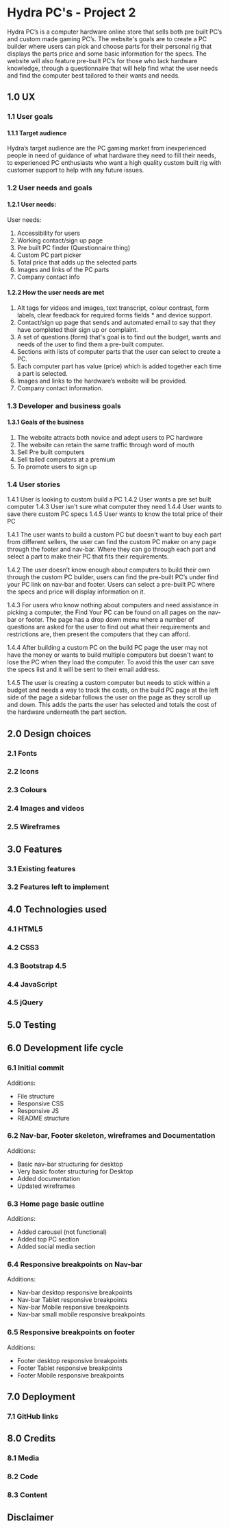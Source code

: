 # Hydra PC's - Project 2

Hydra PC’s is a computer hardware online store that sells both pre built PC’s and custom made gaming PC’s. The website's goals are to create a PC builder where users can pick and choose parts for their personal rig that displays the parts price and some basic information for the specs. The website will also feature pre-built PC’s for those who lack hardware knowledge, through a questionnaire that will help find what the user needs and find the computer best tailored to their wants and needs.

## 1.0 UX

### 1.1 User goals

#### 1.1.1 Target audience

Hydra’s target audience are the PC gaming market from inexperienced people in need of guidance of what hardware they need to fill their needs, to experienced PC enthusiasts who want a high quality custom built rig with customer support to help with any future issues.

### 1.2 User needs and goals

#### 1.2.1 User needs:

User needs:
1. Accessibility for users
2. Working contact/sign up page
3. Pre built PC finder (Questionnaire thing)
4. Custom PC part picker
5. Total price that adds up the selected parts
6. Images and links of the PC parts
7. Company contact info

#### 1.2.2 How the user needs are met

1. Alt tags for videos and images, text transcript, colour contrast, form labels, clear feedback for required forms fields * and device support.
2. Contact/sign up page that sends and automated email to say that they have completed their sign up or complaint.
3. A set of questions (form) that's goal is to find out the budget, wants and needs of the user to find them a pre-built computer.
4. Sections with lists of computer parts that the user can select to create a PC.
5. Each computer part has value (price) which is added together each time a part is selected.
6. Images and links to the hardware’s website will be provided.
7. Company contact information.

### 1.3 Developer and business goals

#### 1.3.1 Goals of the business

1. The website attracts both novice and adept users to PC hardware
2. The website can retain the same traffic through word of mouth
3. Sell Pre built computers
4. Sell tailed computers at a premium
5. To promote users to sign up

### 1.4 User stories

1.4.1 User is looking to custom build a PC
1.4.2 User wants a pre set built computer
1.4.3 User isn't sure what computer they need
1.4.4 User wants to save there custom PC specs
1.4.5 User wants to know the total price of their PC

1.4.1 The user wants to build a custom PC but doesn't want to buy each part from different sellers, the user can find the custom PC maker on any page through the footer and nav-bar. Where they can go through each part and select a part to make their PC that fits their requirements.

1.4.2 The user doesn’t know enough about computers to build their own through the custom PC builder, users can find the pre-built PC’s under find your PC link on nav-bar and footer. Users can select a pre-built PC where the specs and price will display information on it.  

1.4.3 For users who know nothing about computers and need assistance in picking a computer, the Find Your PC can be found on all pages on the nav-bar or footer. The page has a drop down menu where a number of questions are asked for the user to find out what their requirements and restrictions are, then present the computers that they can afford.

1.4.4 After building a custom PC on the build PC page the user may not have the money or wants to build multiple computers but doesn't want to lose the PC when they load the computer. To avoid this the user can save the specs list and it will be sent to their email address.

1.4.5 The user is creating a custom computer but needs to stick within a budget and needs a way to track the costs, on the build PC page at the left side of the page a sidebar follows the user on the page as they scroll up and down. This adds the parts the user has selected and totals the cost of the hardware underneath the part section.

## 2.0 Design choices

### 2.1 Fonts

### 2.2 Icons

### 2.3 Colours

### 2.4 Images and videos

### 2.5 Wireframes

## 3.0 Features

### 3.1 Existing features

### 3.2 Features left to implement

## 4.0 Technologies used

### 4.1 HTML5

### 4.2 CSS3

### 4.3 Bootstrap 4.5

### 4.4 JavaScript

### 4.5 jQuery

## 5.0 Testing

## 6.0 Development life cycle

### 6.1 Initial commit

Additions:

- File structure
- Responsive CSS
- Responsive JS
- README structure

### 6.2 Nav-bar, Footer skeleton, wireframes and Documentation

Additions:

- Basic nav-bar structuring for desktop
- Very basic footer structuring for Desktop
- Added documentation
- Updated wireframes

### 6.3 Home page basic outline

Additions:

- Added carousel (not functional)
- Added top PC section
- Added social media section

### 6.4 Responsive breakpoints on Nav-bar

Additions:

- Nav-bar desktop responsive breakpoints
- Nav-bar Tablet responsive breakpoints
- Nav-bar Mobile responsive breakpoints
- Nav-bar small mobile responsive breakpoints

### 6.5 Responsive breakpoints on footer

Additions:

- Footer desktop responsive breakpoints
- Footer Tablet responsive breakpoints
- Footer Mobile responsive breakpoints


## 7.0 Deployment

### 7.1 GitHub links

## 8.0 Credits

### 8.1 Media

### 8.2 Code

### 8.3 Content

## Disclaimer
